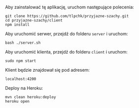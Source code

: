 Aby zainstalować tę aplikację, uruchom następujące polecenia:

    git clone https://github.com/tlpchk/przyjazne-szachy.git
    cd przyjazne-szachy/client
    npm install
	
Aby uruchomić serwer, przejdź do folderu `server` i uruchom:
    
    bash ./server.sh

Aby uruchomić klienta, przejdź do folderu `client` i uruchom:

    sudo npm start
    
Klient będzie znajdował się pod adresem:

    localhost:4200
    
Deploy na Heroku:

    mvn clean heroku:deploy
    heroku open

